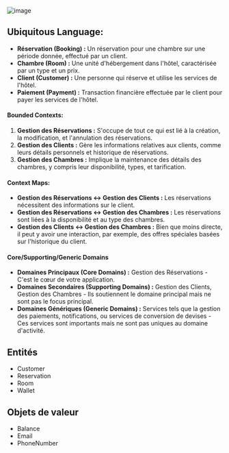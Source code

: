 
![image](https://github.com/AmineC95/XYZHotel/assets/87375880/0863e963-d841-4c94-9d0f-486289624529)

## Ubiquitous Language:

- **Réservation (Booking) :** 
    Un réservation pour une chambre sur une période donnée, effectué par un client.
- **Chambre (Room) :** 
    Une unité d'hébergement dans l'hôtel, caractérisée par un type et un prix.
- **Client (Customer) :** 
    Une personne qui réserve et utilise les services de l'hôtel.
- **Paiement (Payment) :** 
    Transaction financière effectuée par le client pour payer les services de l'hôtel.

#### Bounded Contexts:

1. **Gestion des Réservations :** 
    S'occupe de tout ce qui est lié à la création, la modification, et l'annulation des réservations.
2. **Gestion des Clients :** 
    Gère les informations relatives aux clients, comme leurs détails personnels et historique de réservations.
3. **Gestion des Chambres :** 
    Implique la maintenance des détails des chambres, y compris leur disponibilité, types, et tarification.

#### Context Maps:

- **Gestion des Réservations <-> Gestion des Clients :** 
    Les réservations nécessitent des informations sur le client.
- **Gestion des Réservations <-> Gestion des Chambres :** 
    Les réservations sont liées à la disponibilité et au type des chambres.
- **Gestion des Clients <-> Gestion des Chambres :** 
    Bien que moins directe, il peut y avoir une interaction, par exemple, des offres spéciales basées sur l'historique du client.

#### Core/Supporting/Generic Domains

- **Domaines Principaux (Core Domains) :** 
    Gestion des Réservations - C'est le cœur de votre application.
- **Domaines Secondaires (Supporting Domains) :** 
    Gestion des Clients, Gestion des Chambres - Ils soutiennent le domaine principal mais ne sont pas le focus principal.
- **Domaines Génériques (Generic Domains) :** 
    Services tels que la gestion des paiements, notifications, ou services de conversion de devises - Ces services sont importants mais ne sont pas uniques au domaine d'activité.


## Entités

- Customer
- Reservation
- Room
- Wallet

## Objets de valeur

- Balance
- Email
- PhoneNumber

